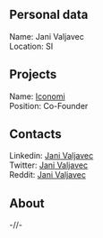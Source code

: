 ## Personal data   
Name: Jani Valjavec  
Location: SI  
## Projects 
Name: [Iconomi](../projects/iconomi.md)   
Position: Co-Founder
## Contacts
Linkedin: [Jani Valjavec](https://www.linkedin.com/in/janivaljavec/)  
Twitter: [Jani Valjavec](https://twitter.com/valjavec)  
Reddit: [Jani Valjavec](https://www.reddit.com/user/jani8x)  
## About
-//-
